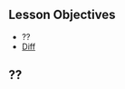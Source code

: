 ## Lesson Objectives

* ??
* [Diff](https://github.com/lathonez/powwow-lessons/compare/lesson-three...lesson-four)

## ??
